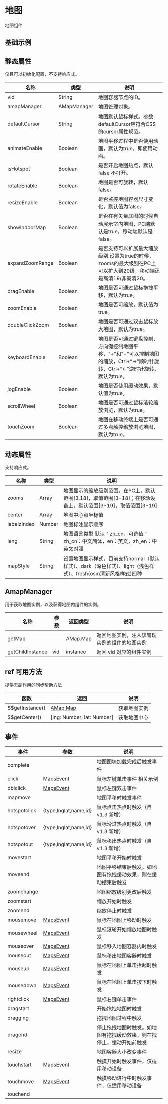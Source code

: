 # 地图

地图组件

## 基础示例

<vuep template="#example"></vuep>

<script v-pre type="text/x-template" id="example">

  <template>
    <div class="amap-page-container">
      <el-amap
        ref="map"
        vid="amapDemo"
        :amap-manager="amapManager"
        :center="center"
        :zoom="zoom"
        :plugin="plugin"
        class="amap-demo"
        @complete="events.complete"
        @click="events.click"
      >
      </el-amap>

      <div class="toolbar">
        <button @click="getMap()">get map</button>
      </div>
    </div>
  </template>

  <style>
    .amap-demo {
      height: 300px;
    }
  </style>

  <script>
    // NPM 方式
    // import { AMapManager } from 'vue-amap';
    // CDN 方式
    let amapManager = new VueAMap.AMapManager();
    module.exports = {
      data: function() {
        return {
          amapManager,
          zoom: 12,
          center: [121.59996, 31.197646],
          events: {
            complete: (o) => {
              console.log('init');
              console.log(o)
              console.log(this.$refs.map.$$getInstance());
            },
            click: (e) => {
              alert('map clicked');
            }
          },
          plugin: ['ToolBar', {
            pName: 'MapType',
            defaultType: 0,
            events: {
              init(o) {
                console.log(o);
              }
            }
          }]
        };
      },

      methods: {
        getMap() {
          // amap vue component
          console.log(amapManager._componentMap);
          // gaode map instance
          console.log(amapManager._map);
        }
      }
    };
  </script>

</script>

## 静态属性
仅且可以初始化配置，不支持响应式。

名称 | 类型 | 说明
---|---|---|
vid | String | 地图容器节点的ID。
amapManager| AMapManager | 地图管理对象。
defaultCursor | String | 地图默认鼠标样式。参数defaultCursor应符合CSS的cursor属性规范。
animateEnable | Boolean | 地图平移过程中是否使用动画，默认为true，即使用动画。
isHotspot | Boolean | 是否开启地图热点，默认false 不打开。
rotateEnable | Boolean  | 地图是否可旋转，默认false。
resizeEnable | Boolean  | 是否监控地图容器尺寸变化，默认值为false。
showIndoorMap | Boolean  | 	是否在有矢量底图的时候自动展示室内地图，PC端默认是true，移动端默认是false。
expandZoomRange | Boolean | 	是否支持可以扩展最大缩放级别.设置为true的时候，zooms的最大级别在PC上可以扩大到20级，移动端还是高清19/非高清20。
dragEnable | Boolean  | 	地图是否可通过鼠标拖拽平移，默认为true。
zoomEnable | Boolean  | 	地图是否可缩放，默认值为true。
doubleClickZoom | Boolean  | 	地图是否可通过双击鼠标放大地图，默认为true。
keyboardEnable | Boolean  | 	地图是否可通过键盘控制，方向键控制地图平移，"+"和"-"可以控制地图的缩放，Ctrl+“→”顺时针旋转，Ctrl+“←”逆时针旋转，默认为true。
jogEnable | Boolean  | 	地图是否使用缓动效果，默认值为true。
scrollWheel | Boolean  | 	地图是否可通过鼠标滚轮缩放浏览，默认为true。
touchZoom | Boolean  | 	地图在移动终端上是否可通过多点触控缩放浏览地图，默认为true。

## 动态属性

支持响应式。

名称 | 类型 | 说明
---|---|---|
zooms | Array | 地图显示的缩放级别范围，在PC上，默认范围[3,18]，取值范围[3-18]；在移动设备上，默认范围[3-19]，取值范围[3-19]
center | Array | 地图中心点坐标值
labelzIndex | Number | 地图标注显示顺序
lang | String | 地图语言类型 默认：zh_cn，可选值：zh_cn：中文简体，en：英文，zh_en：中英文对照
mapStyle	| String |	设置地图显示样式，目前支持normal（默认样式）、dark（深色样式）、light（浅色样式）、fresh(osm清新风格样式)四种

## AmapManager

用于获取地图实例，以及获得地图内组件的实例。

名称 | 参数 | 返回类型 | 说明
---|--- | --- |---|
getMap | | AMap.Map | 返回地图实例，注入该管理实例的组件的地图实例
getChildInstance| vid | instance | 返回 vid 对应的组件实例

## ref 可用方法
提供无副作用的同步帮助方法

函数 | 返回 | 说明
---|---|---|
$$getInstance() | [AMap.Map](http://lbs.amap.com/api/javascript-api/reference/map) | 获取地图实例
$$getCenter()   | [lng: Number, lat: Number] | 获取地图中心


## 事件

事件 | 参数 | 说明
---|---|---|
complete | |地图图块加载完成后触发事件
click |[MapsEvent](http://lbs.amap.com/api/javascript-api/reference/event/#MapsEvent) |鼠标左键单击事件 相关示例
dblclick |[MapsEvent](http://lbs.amap.com/api/javascript-api/reference/event/#MapsEvent) |鼠标左键双击事件
mapmove | |地图平移时触发事件
hotspotclick |{type,lnglat,name,id} |鼠标点击热点时触发（自v1.3 新增）
hotspotover |{type,lnglat,name,id} |鼠标滑过热点时触发（自v1.3 新增）
hotspotout |{type,lnglat,name,id} |鼠标移出热点时触发（自v1.3 新增）
movestart | |地图平移开始时触发
moveend | |地图平移结束后触发。如地图有拖拽缓动效果，则在缓动结束后触发
zoomchange | |地图缩放级别更改后触发
zoomstart | |缩放开始时触发
zoomend | |缩放停止时触发
mousemove |[MapsEvent](http://lbs.amap.com/api/javascript-api/reference/event/#MapsEvent) |鼠标在地图上移动时触发
mousewheel |[MapsEvent](http://lbs.amap.com/api/javascript-api/reference/event/#MapsEvent) |鼠标滚轮开始缩放地图时触发
mouseover |[MapsEvent](http://lbs.amap.com/api/javascript-api/reference/event/#MapsEvent) |鼠标移入地图容器内时触发
mouseout |[MapsEvent](http://lbs.amap.com/api/javascript-api/reference/event/#MapsEvent) |鼠标移出地图容器时触发
mouseup |[MapsEvent](http://lbs.amap.com/api/javascript-api/reference/event/#MapsEvent) |鼠标在地图上单击抬起时触发
mousedown |[MapsEvent](http://lbs.amap.com/api/javascript-api/reference/event/#MapsEvent) |鼠标在地图上单击按下时触发
rightclick |[MapsEvent](http://lbs.amap.com/api/javascript-api/reference/event/#MapsEvent) |鼠标右键单击事件
dragstart | |开始拖拽地图时触发
dragging | |拖拽地图过程中触发
dragend | |停止拖拽地图时触发。如地图有拖拽缓动效果，则在拽停止，缓动开始前触发
resize | |地图容器大小改变事件
touchstart |[MapsEvent](http://lbs.amap.com/api/javascript-api/reference/event/#MapsEvent) |触摸开始时触发事件，仅适用移动设备
touchmove	|[MapsEvent](http://lbs.amap.com/api/javascript-api/reference/event/#MapsEvent)	|触摸移动进行中时触发事件，仅适用移动设备
touchend | |
